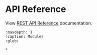# API Reference

View <a href="/_static/docs.html">REST API Reference</a> documentation.

```{toctree}
:maxdepth: 1
:caption: Modules
:glob:

*
```
